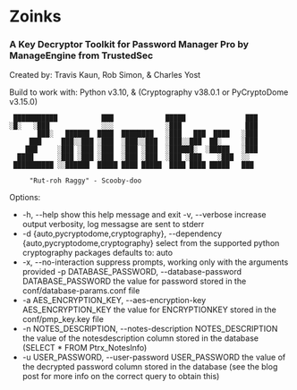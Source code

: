 # Zoinks 

### A Key Decryptor Toolkit for Password Manager Pro by ManageEngine from TrustedSec

Created by: Travis Kaun, Rob Simon, & Charles Yost

Build to work with: Python v3.10, & (Cryptography v38.0.1 or PyCryptoDome v3.15.0)

```
 ███████████           ███             █████               ███
░█░   ░███             ░░░             ░███                ███
       ███░   ██████  ████  ████████   ░███   ███  ████   ░███
     ███     ███░░███ ░███  ░███░░███  ░███░░███  ██░     ░███
    ███     ░███ ░███ ░███  ░███ ░███  ░██████░  ░█████   ░███
  ████      ░███ ░███ ░███  ░███ ░███  ░███ ░███    ░███  ░░ 
 ██████████ ░░██████  █████ ████ █████  ████ ████ █████   ███

     "Rut-roh Raggy" - Scooby-doo
```

Options: 

 - -h, --help show this help message and exit -v, --verbose increase output verbosity, log messagse are sent to stderr 
 - -d {auto,pycryptodome,cryptography}, --dependency {auto,pycryptodome,cryptography} select from the supported python cryptography packages defaults to: auto 
 - -x, --no-interaction suppress prompts, working only with the arguments provided -p DATABASE_PASSWORD, --database-password DATABASE_PASSWORD the value for password stored in the conf/database-params.conf file 
 - -a AES_ENCRYPTION_KEY, --aes-encryption-key AES_ENCRYPTION_KEY the value for ENCRYPTIONKEY stored in the conf/pmp_key.key file 
 - -n NOTES_DESCRIPTION, --notes-description NOTES_DESCRIPTION the value of the notesdescription column stored in the database (SELECT * FROM Ptrx_NotesInfo) 
 - -u USER_PASSWORD, --user-password USER_PASSWORD the value of the decrypted password column stored in the database (see the blog post for more info on the correct query to obtain this)


